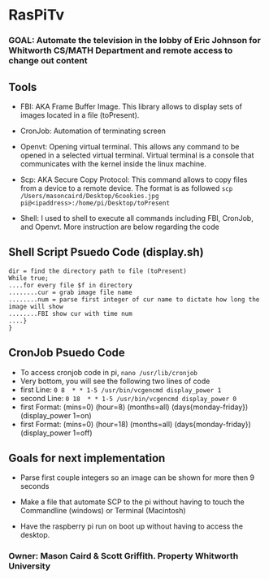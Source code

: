 # RasPiTv

### GOAL: Automate the television in the lobby of Eric Johnson for Whitworth CS/MATH Department and remote access to change out content

## Tools
- FBI: AKA Frame Buffer Image. This library allows to display sets of images located in a file (toPresent).  

- CronJob: Automation of terminating screen

- Openvt: Opening virtual terminal. This allows any command to be opened in a selected virtual terminal. Virtual terminal is a console that communicates with the kernel inside the linux machine. 

- Scp: AKA Secure Copy Protocol: This command allows to copy files from a device to a remote device. The format is as followed `scp /Users/masoncaird/Desktop/6cookies.jpg pi@<ipaddress>:/home/pi/Desktop/toPresent`

- Shell: I used to shell to execute all commands including FBI, CronJob, and Openvt. More instruction are below regarding the code

## Shell Script Psuedo Code (display.sh)
`dir = find the directory path to file (toPresent)` <br/>
`While true; `<br/>
`....for every file $f in directory`<br/>
`........cur = grab image file name`<br/>
`........num = parse first integer of cur name to dictate how long the image will show`<br/>
`........FBI show cur with time num`<br/>
`....}`<br/>
`}`<br/>

## CronJob Psuedo Code
- To access cronjob code in pi, ```nano /usr/lib/cronjob```
- Very bottom, you will see the following two lines of code
- first Line: `0 8  * * 1-5 /usr/bin/vcgencmd display_power 1`
- second Line: `0 18  * * 1-5 /usr/bin/vcgencmd display_power 0`
- first Format: (mins=0) (hour=8) (months=all) (days{monday-friday}) <directory to source file of output> (display_power 1=on)
- first Format: (mins=0) (hour=18) (months=all) (days{monday-friday}) <directory to source file of output> (display_power 1=off)
  
## Goals for next implementation
- Parse first couple integers so an image can be shown for more then 9 seconds

- Make a file that automate SCP to the pi without having to touch the Commandline (windows) or Terminal (Macintosh)

- Have the raspberry pi run on boot up without having to access the desktop.

### Owner: Mason Caird & Scott Griffith. Property Whitworth University
